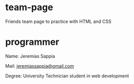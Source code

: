 # team-page
Friends team page to practice with HTML and CSS 


# programmer

Name: Jeremias Sappia

Mail: jeremiassappia@gmail.com

Degree: University Technician student in web development
